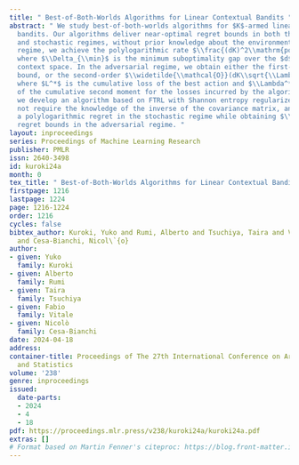 ```yaml
---
title: " Best-of-Both-Worlds Algorithms for Linear Contextual Bandits "
abstract: " We study best-of-both-worlds algorithms for $K$-armed linear contextual
  bandits. Our algorithms deliver near-optimal regret bounds in both the adversarial
  and stochastic regimes, without prior knowledge about the environment. In the stochastic
  regime, we achieve the polylogarithmic rate $\\frac{(dK)^2\\mathrm{poly}\\!\\log(dKT)}{\\Delta_{\\min}}$,
  where $\\Delta_{\\min}$ is the minimum suboptimality gap over the $d$-dimensional
  context space. In the adversarial regime, we obtain either the first-order $\\widetilde{\\mathcal{O}}(dK\\sqrt{L^*})$
  bound, or the second-order $\\widetilde{\\mathcal{O}}(dK\\sqrt{\\Lambda^*})$ bound,
  where $L^*$ is the cumulative loss of the best action and $\\Lambda^*$ is a notion
  of the cumulative second moment for the losses incurred by the algorithm. Moreover,
  we develop an algorithm based on FTRL with Shannon entropy regularizer that does
  not require the knowledge of the inverse of the covariance matrix, and achieves
  a polylogarithmic regret in the stochastic regime while obtaining $\\widetilde{\\mathcal{O}}\\big(dK\\sqrt{T}\\big)$
  regret bounds in the adversarial regime. "
layout: inproceedings
series: Proceedings of Machine Learning Research
publisher: PMLR
issn: 2640-3498
id: kuroki24a
month: 0
tex_title: " Best-of-Both-Worlds Algorithms for Linear Contextual Bandits "
firstpage: 1216
lastpage: 1224
page: 1216-1224
order: 1216
cycles: false
bibtex_author: Kuroki, Yuko and Rumi, Alberto and Tsuchiya, Taira and Vitale, Fabio
  and Cesa-Bianchi, Nicol\`{o}
author:
- given: Yuko
  family: Kuroki
- given: Alberto
  family: Rumi
- given: Taira
  family: Tsuchiya
- given: Fabio
  family: Vitale
- given: Nicolò
  family: Cesa-Bianchi
date: 2024-04-18
address:
container-title: Proceedings of The 27th International Conference on Artificial Intelligence
  and Statistics
volume: '238'
genre: inproceedings
issued:
  date-parts:
  - 2024
  - 4
  - 18
pdf: https://proceedings.mlr.press/v238/kuroki24a/kuroki24a.pdf
extras: []
# Format based on Martin Fenner's citeproc: https://blog.front-matter.io/posts/citeproc-yaml-for-bibliographies/
---
```

